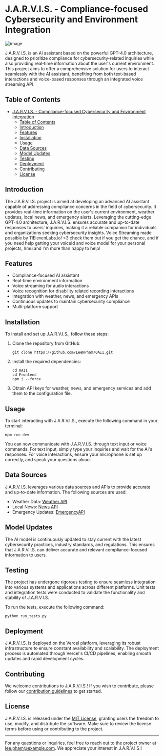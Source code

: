 
# J.A.R.V.I.S. - Compliance-focused Cybersecurity and Environment Integration

![image](https://github.com/LeeNPham/OAI1/assets/107651857/6228cc49-b0ee-4f83-b0f2-de95408db939)

J.A.R.V.I.S. is an AI assistant based on the powerful GPT-4.0 architecture, designed to prioritize compliance for cybersecurity-related inquiries while also providing real-time information about the user's current environment. This project aims to offer a comprehensive solution for users to interact seamlessly with the AI assistant, benefiting from both text-based interactions and voice-based responses through an integrated voice streaming API.

## Table of Contents

- [J.A.R.V.I.S. - Compliance-focused Cybersecurity and Environment Integration](#jarvis---compliance-focused-cybersecurity-and-environment-integration)
  - [Table of Contents](#table-of-contents)
  - [Introduction](#introduction)
  - [Features](#features)
  - [Installation](#installation)
  - [Usage](#usage)
  - [Data Sources](#data-sources)
  - [Model Updates](#model-updates)
  - [Testing](#testing)
  - [Deployment](#deployment)
  - [Contributing](#contributing)
  - [License](#license)

## Introduction

The J.A.R.V.I.S. project is aimed at developing an advanced AI assistant capable of addressing compliance concerns in the field of cybersecurity. It provides real-time information on the user's current environment, weather updates, local news, and emergency alerts. Leveraging the cutting-edge GPT-4.0 architecture, J.A.R.V.I.S. ensures accurate and up-to-date responses to users' inquiries, making it a reliable companion for individuals and organizations seeking cybersecurity insights. Voice Streaming made possible by 11ElevenLabs.io! <3 check them out if you get the chance, and if you need help getting your voiceid and voice model for your personal projects, hmu and I'm more than happy to help!

## Features

- Compliance-focused AI assistant
- Real-time environment information
- Voice streaming for audio interactions
- Voice recognition for disability related recording interactions
- Integration with weather, news, and emergency APIs
- Continuous updates to maintain cybersecurity compliance
- Multi-platform support

## Installation

To install and set up J.A.R.V.I.S., follow these steps:

1. Clone the repository from GitHub:
   ```
   git clone https://github.com/LeeNPham/OAI1.git
   ```
2. Install the required dependencies:
   ```
   cd OAI1
   cd Frontend
   npm i --force
   ```
3. Obtain API keys for weather, news, and emergency services and add them to the configuration file.

## Usage

To start interacting with J.A.R.V.I.S., execute the following command in your terminal:

```
npm run dev
```

You can now communicate with J.A.R.V.I.S. through text input or voice commands. For text input, simply type your inquiries and wait for the AI's responses. For voice interactions, ensure your microphone is set up correctly, and speak your questions aloud.

## Data Sources

J.A.R.V.I.S. leverages various data sources and APIs to provide accurate and up-to-date information. The following sources are used:

- Weather Data: [Weather API](https://www.weatherapi.com)
- Local News: [News API](https://www.newsapi.org)
- Emergency Updates: [EmergencyAPI](https://www.emergencyapi.com)

## Model Updates

The AI model is continuously updated to stay current with the latest cybersecurity practices, industry standards, and regulations. This ensures that J.A.R.V.I.S. can deliver accurate and relevant compliance-focused information to users.

## Testing

The project has undergone rigorous testing to ensure seamless integration into various systems and applications across different platforms. Unit tests and integration tests were conducted to validate the functionality and stability of J.A.R.V.I.S.

To run the tests, execute the following command:

```
python run_tests.py
```

## Deployment

J.A.R.V.I.S. is deployed on the Vercel platform, leveraging its robust infrastructure to ensure constant availability and scalability. The deployment process is automated through Vercel's CI/CD pipelines, enabling smooth updates and rapid development cycles.

## Contributing

We welcome contributions to J.A.R.V.I.S.! If you wish to contribute, please follow our [contribution guidelines](CONTRIBUTING.md) to get started.

## License

J.A.R.V.I.S. is released under the [MIT License](LICENSE), granting users the freedom to use, modify, and distribute the software. Make sure to review the license terms before using or contributing to the project.

---
For any questions or inquiries, feel free to reach out to the project owner at lee.pham@example.com. We appreciate your interest in J.A.R.V.I.S.!
